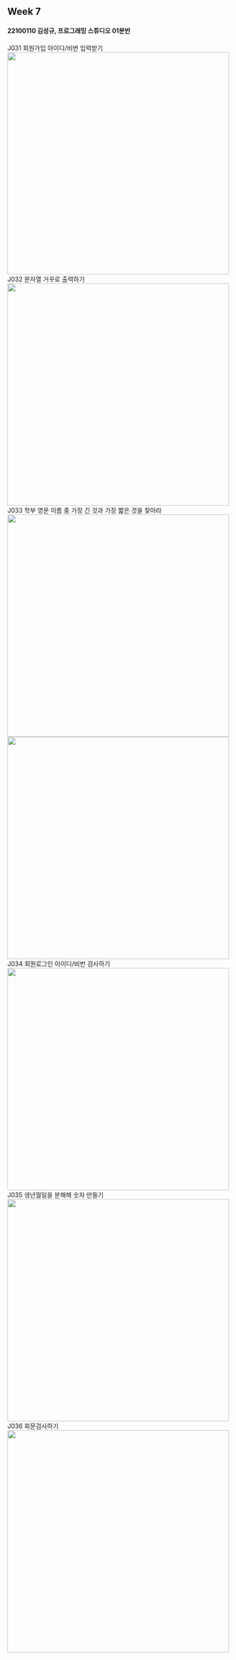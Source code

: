 ## Week 7

#### 22100110 김성규, 프로그래밍 스튜디오 01분반

J031 회원가입 아이디/비번 입력받기 <br> <img src='https://github.com/seon8rx/22100110_KSG_Java/blob/main/src/week7/screenshots/J031.png' width = "500"><br>
J032 문자열 거꾸로 출력하기 <br> <img src='https://github.com/seon8rx/22100110_KSG_Java/blob/main/src/week7/screenshots/J032.png' width = "500"><br>
J033 학부 영문 이름 중 가장 긴 것과 가장 짧은 것을 찾아라 <br> <img src='https://github.com/seon8rx/22100110_KSG_Java/blob/main/src/week7/screenshots/J033-1.png' width = "500"><br>
<img src='https://github.com/seon8rx/22100110_KSG_Java/blob/main/src/week7/screenshots/J033-2.png' width = "500"><br>
J034 회원로그인 아이디/비번 검사하기 <br> <img src='https://github.com/seon8rx/22100110_KSG_Java/blob/main/src/week7/screenshots/J034.png' width = "500"><br>
J035 생년월일을 분해해 숫자 만들기 <br> <img src='https://github.com/seon8rx/22100110_KSG_Java/blob/main/src/week7/screenshots/J035.png' width = "500"><br>
J036 회문검사하기 <br> <img src='https://github.com/seon8rx/22100110_KSG_Java/blob/main/src/week7/screenshots/J036.png' width = "500"><br>